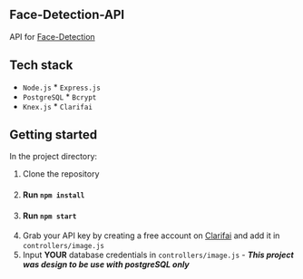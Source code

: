 ## Face-Detection-API 
API for [Face-Detection](https://github.com/iJustWantToBeMe/Face-Detection)

## Tech stack
* `Node.js` * `Express.js`
* `PostgreSQL` * `Bcrypt`
* `Knex.js` * `Clarifai`

## Getting started
In the project directory:

1. Clone the repository
2. #### Run `npm install`
3. #### Run `npm start`
4. Grab your API key by creating a free account on [Clarifai](https://portal.clarifai.com/signup) and add it in `controllers/image.js`
5. Input **YOUR** database credentials in `controllers/image.js` - *__This project was design to be use with postgreSQL only__*
